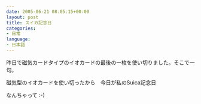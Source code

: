 ```yaml
---
date: 2005-06-21 08:05:15+00:00
layout: post
title: スイカ記念日
categories:
- 日常
language:
- 日本語
---
```


昨日で磁気カードタイプのイオカードの最後の一枚を使い切りました。そこで一句。

磁気型のイオカードを使い切ったから　今日が私のSuica記念日

なんちゃって :-)
